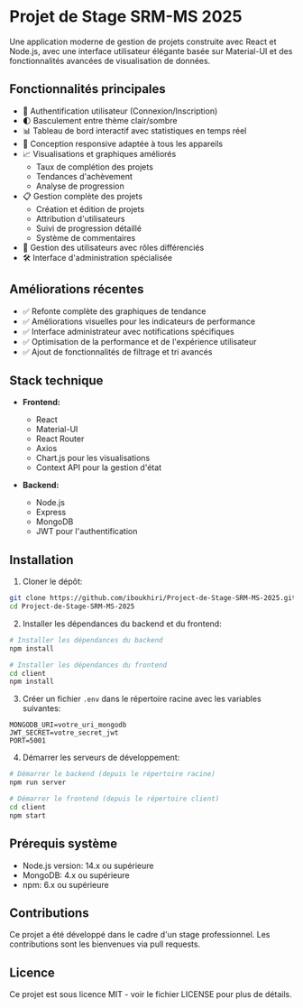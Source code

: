# Projet de Stage SRM-MS 2025

Une application moderne de gestion de projets construite avec React et Node.js, avec une interface utilisateur élégante basée sur Material-UI et des fonctionnalités avancées de visualisation de données.

## Fonctionnalités principales

- 🔐 Authentification utilisateur (Connexion/Inscription)
- 🌓 Basculement entre thème clair/sombre
- 📊 Tableau de bord interactif avec statistiques en temps réel
- 📱 Conception responsive adaptée à tous les appareils
- 📈 Visualisations et graphiques améliorés
  - Taux de complétion des projets
  - Tendances d'achèvement
  - Analyse de progression
- 📋 Gestion complète des projets
  - Création et édition de projets
  - Attribution d'utilisateurs
  - Suivi de progression détaillé
  - Système de commentaires
- 👥 Gestion des utilisateurs avec rôles différenciés
- 🛠️ Interface d'administration spécialisée

## Améliorations récentes

- ✅ Refonte complète des graphiques de tendance
- ✅ Améliorations visuelles pour les indicateurs de performance
- ✅ Interface administrateur avec notifications spécifiques
- ✅ Optimisation de la performance et de l'expérience utilisateur
- ✅ Ajout de fonctionnalités de filtrage et tri avancés

## Stack technique

- **Frontend:**
  - React
  - Material-UI 
  - React Router
  - Axios
  - Chart.js pour les visualisations
  - Context API pour la gestion d'état

- **Backend:**
  - Node.js
  - Express
  - MongoDB
  - JWT pour l'authentification

## Installation

1. Cloner le dépôt:
```bash
git clone https://github.com/iboukhiri/Project-de-Stage-SRM-MS-2025.git
cd Project-de-Stage-SRM-MS-2025
```

2. Installer les dépendances du backend et du frontend:
```bash
# Installer les dépendances du backend
npm install

# Installer les dépendances du frontend
cd client
npm install
```

3. Créer un fichier `.env` dans le répertoire racine avec les variables suivantes:
```env
MONGODB_URI=votre_uri_mongodb
JWT_SECRET=votre_secret_jwt
PORT=5001
```

4. Démarrer les serveurs de développement:
```bash
# Démarrer le backend (depuis le répertoire racine)
npm run server

# Démarrer le frontend (depuis le répertoire client)
cd client
npm start
```

## Prérequis système

- Node.js version: 14.x ou supérieure
- MongoDB: 4.x ou supérieure
- npm: 6.x ou supérieure

## Contributions

Ce projet a été développé dans le cadre d'un stage professionnel. Les contributions sont les bienvenues via pull requests.

## Licence

Ce projet est sous licence MIT - voir le fichier LICENSE pour plus de détails. 